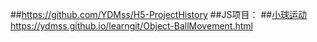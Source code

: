 ##https://github.com/YDMss/H5-ProjectHistory
##JS项目：
##[小球运动]( https://ydmss.github.io/H5-ProjectHistory/Object-BallMovement.html)https://ydmss.github.io/learngit/Object-BallMovement.html